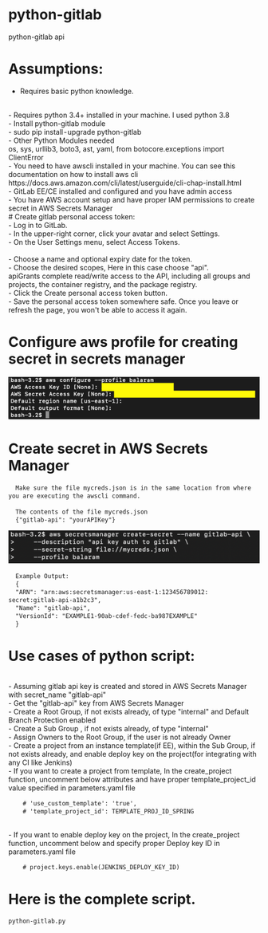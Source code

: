 # python-gitlab
python-gitlab api 

# Assumptions:
- Requires basic python knowledge.
<br />
- Requires python 3.4+ installed in your machine. I used python 3.8
<br />
- Install python-gitlab module
<br />
- sudo pip install - upgrade python-gitlab
<br />
- Other Python Modules needed
<br />
  os, sys, urllib3, boto3, ast, yaml, from botocore.exceptions import ClientError
<br />
- You need to have awscli installed in your machine. You can see this documentation on how to install aws cli
<br />
  https://docs.aws.amazon.com/cli/latest/userguide/cli-chap-install.html
<br />
- GitLab EE/CE installed and configured and you have admin access
<br />
- You have AWS account setup and have proper IAM permissions to create secret in AWS Secrets Manager
<br />
# Create gitlab personal access token:
<br />
- Log in to GitLab.
<br />
- In the upper-right corner, click your avatar and select Settings.
<br />
- On the User Settings menu, select Access Tokens.
<br /><br />
- Choose a name and optional expiry date for the token.
<br />
- Choose the desired scopes, Here in this case choose "api". 
<br />
  apiGrants complete read/write access to the API, including all groups and projects, the container registry, and the package registry.
<br />
- Click the Create personal access token button.
<br />
- Save the personal access token somewhere safe. Once you leave or refresh the page, you won't be able to access it again.
    

# Configure aws profile for creating secret in secrets manager

   ![picture](img/awscli_profile.png)


  # Create secret in AWS Secrets Manager
      Make sure the file mycreds.json is in the same location from where you are executing the awscli command.  
      
      The contents of the file mycreds.json
      {"gitlab-api": "yourAPIKey"}

   ![picture](img/secretsmanager.png)

      Example Output:
      {
      "ARN": "arn:aws:secretsmanager:us-east-1:123456789012: secret:gitlab-api-a1b2c3",
      "Name": "gitlab-api",
      "VersionId": "EXAMPLE1-90ab-cdef-fedc-ba987EXAMPLE"
      }



# Use cases of python script:
<br />
- Assuming gitlab api key is created and stored in AWS Secrets Manager with secret_name "gitlab-api"
<br />
- Get the "gitlab-api" key from AWS Secrets Manager
<br />
- Create a Root Group, if not exists already, of type "internal" and Default Branch Protection enabled
<br />
- Create a Sub Group , if not exists already, of type "internal"
<br />
- Assign Owners to the Root Group, if the user is not already Owner
<br />
- Create a project from an instance template(if EE), within the Sub Group, if not exists already, and enable deploy key on the project(for integrating with any CI like Jenkins)
<br />
- If you want to create a project from template, In the create_project function, uncomment below attributes and have proper template_project_id value specified in parameters.yaml file
<br />

        # 'use_custom_template': 'true',
        # 'template_project_id': TEMPLATE_PROJ_ID_SPRING
 <br />  
- If you want to enable deploy key on the project, In the create_project function, uncomment below and specify proper Deploy key ID in parameters.yaml file

        # project.keys.enable(JENKINS_DEPLOY_KEY_ID)


# Here is the complete script. 
    python-gitlab.py
